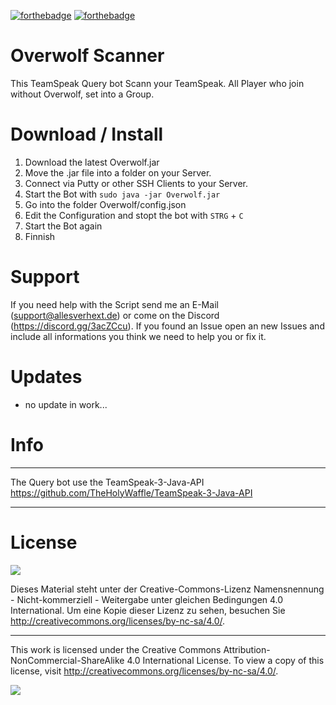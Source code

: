 [![forthebadge](http://forthebadge.com/images/badges/built-with-love.svg)](http://forthebadge.com)
[![forthebadge](http://forthebadge.com/images/badges/check-it-out.svg)](http://forthebadge.com)

# Overwolf Scanner
This TeamSpeak Query bot Scann your TeamSpeak. All Player who join without Overwolf, set into a Group.


# Download / Install

1. Download the latest Overwolf.jar
2. Move the .jar file into a folder on your Server.
3. Connect via Putty or other SSH Clients to your Server.
4. Start the Bot with `sudo java -jar Overwolf.jar`
5. Go into the folder Overwolf/config.json
6. Edit the Configuration and stopt the bot with `STRG` + `C`
7. Start the Bot again
8. Finnish



# Support
If you need help with the Script send me an E-Mail (support@allesverhext.de) or come on the Discord (https://discord.gg/3acZCcu).
If you found an Issue open an new Issues and include all informations you think we need to help you or fix it.


# Updates

- no update in work...

# Info
______________________________________________________________________
The Query bot use the TeamSpeak-3-Java-API
https://github.com/TheHolyWaffle/TeamSpeak-3-Java-API
 ______________________________________________________________________

# License
![](https://mirrors.creativecommons.org/presskit/buttons/88x31/png/by-nc-sa.png)

Dieses Material steht unter der Creative-Commons-Lizenz Namensnennung - Nicht-kommerziell - Weitergabe unter gleichen Bedingungen 4.0 International. Um eine Kopie dieser Lizenz zu sehen, besuchen Sie http://creativecommons.org/licenses/by-nc-sa/4.0/.
____________________
This work is licensed under the Creative Commons Attribution-NonCommercial-ShareAlike 4.0 International License. To view a copy of this license, visit http://creativecommons.org/licenses/by-nc-sa/4.0/.

![](https://magiccoder.de/images/magic/print.png)
